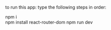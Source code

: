 to run this app: 
type the following steps in order: <br/>

npm i <br/>
npm install react-router-dom
npm run dev <br/>

